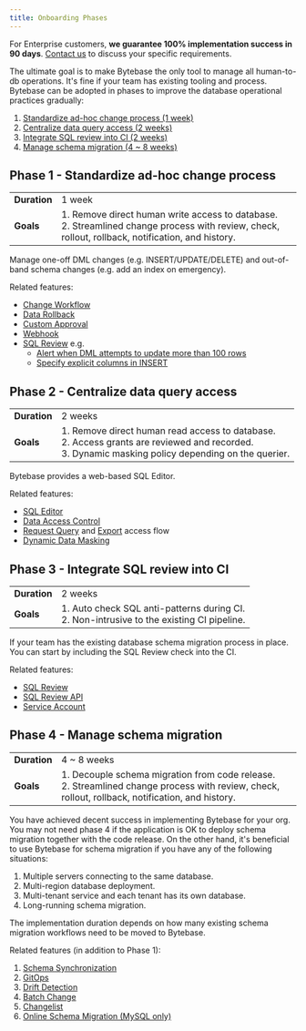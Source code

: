 ```yaml
---
title: Onboarding Phases
---
```


<HintBlock type="info">

For Enterprise customers, **we guarantee 100% implementation success in 90 days**. [Contact us](/contact-us/)
to discuss your specific requirements.

</HintBlock>

The ultimate goal is to make Bytebase the only tool to manage all human-to-db operations. It's fine
if your team has existing tooling and process. Bytebase can be adopted in phases to improve the
database operational practices gradually:

1. [Standardize ad-hoc change process (1 week)](#phase-1-standardize-ad-hoc-change-process)
1. [Centralize data query access (2 weeks)](#phase-2-centralize-data-query-access)
1. [Integrate SQL review into CI (2 weeks)](#phase-3-integrate-sql-review-into-ci)
1. [Manage schema migration (4 ~ 8 weeks)](#phase-4-manage-schema-migration)

## Phase 1 - Standardize ad-hoc change process

|              |                                                                                                                                                      |
| ------------ | ---------------------------------------------------------------------------------------------------------------------------------------------------- |
| **Duration** | 1 week                                                                                                                                               |
| **Goals**    | 1. Remove direct human write access to database.<br/>2. Streamlined change process with review, check, rollout, rollback, notification, and history. |

Manage one-off DML changes (e.g. INSERT/UPDATE/DELETE) and out-of-band schema changes (e.g. add an index on emergency).

Related features:

- [Change Workflow](/docs/change-database/change-workflow/)
- [Data Rollback](/docs/change-database/rollback-data-changes/)
- [Custom Approval](/docs/administration/custom-approval/)
- [Webhook](/docs/change-database/webhook/)
- [SQL Review](/docs/sql-review/overview/) e.g.
  - [Alert when DML attempts to update more than 100 rows](/docs/sql-review/review-rules/#limit-affected-row-limit)
  - [Specify explicit columns in INSERT](/docs/sql-review/review-rules/#insert-statements-must-specify-columns)

## Phase 2 - Centralize data query access

|              |                                                                                                                                                           |
| ------------ | --------------------------------------------------------------------------------------------------------------------------------------------------------- |
| **Duration** | 2 weeks                                                                                                                                                   |
| **Goals**    | 1. Remove direct human read access to database.<br/>2. Access grants are reviewed and recorded. <br/> 3. Dynamic masking policy depending on the querier. |

Bytebase provides a web-based SQL Editor.

Related features:

- [SQL Editor](/docs/sql-editor/overview/)
- [Data Access Control](/docs/security/data-access-control/)
- [Request Query](/docs/security/data-query/) and [Export](/docs/security/data-export/) access flow
- [Dynamic Data Masking](/docs/security/data-masking/overview/)

## Phase 3 - Integrate SQL review into CI

|              |                                                                                              |
| ------------ | -------------------------------------------------------------------------------------------- |
| **Duration** | 2 weeks                                                                                      |
| **Goals**    | 1. Auto check SQL anti-patterns during CI.<br/>2. Non-intrusive to the existing CI pipeline. |

If your team has the existing database schema migration process in place. You can start by including the
SQL Review check into the CI.

Related features:

- [SQL Review](/docs/sql-review/overview/)
- [SQL Review API](/docs/api/sql-review/)
- [Service Account](/docs/api/authentication/#service-account)

## Phase 4 - Manage schema migration

|              |                                                                                                                                                     |
| ------------ | --------------------------------------------------------------------------------------------------------------------------------------------------- |
| **Duration** | 4 ~ 8 weeks                                                                                                                                         |
| **Goals**    | 1. Decouple schema migration from code release.<br/>2. Streamlined change process with review, check, rollout, rollback, notification, and history. |

You have achieved decent success in implementing Bytebase for your org. You may not need phase 4 if the application
is OK to deploy schema migration together with the code release. On the other hand, it's beneficial to use Bytebase
for schema migration if you have any of the following situations:

1. Multiple servers connecting to the same database.
1. Multi-region database deployment.
1. Multi-tenant service and each tenant has its own database.
1. Long-running schema migration.

The implementation duration depends on how many existing schema migration workflows need to be moved to Bytebase.

Related features (in addition to Phase 1):

1. [Schema Synchronization](/docs/change-database/synchronize-schema/)
1. [GitOps](/docs/vcs-integration/overview/)
1. [Drift Detection](/docs/change-database/drift-detection/)
1. [Batch Change](/docs/change-database/batch-change/)
1. [Changelist](/docs/changelist/)
1. [Online Schema Migration (MySQL only)](/docs/change-database/online-schema-migration-for-mysql/)
